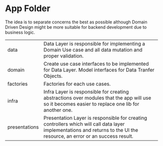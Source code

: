 # App Folder

The idea is to separate concerns the best as possible although Domain Driven Design might be more suitable for backend development due to business logic.


|   |   |
|---|---|
| data  | Data Layer is responsible for implementing a Domain Use case and all data mutation and proper validation. |
| domain  | Create use case interfaces to be implemented for Data Layer. Model interfaces for Data Tranfer Objects. |
| factories  | Factories for each use cases.   |
| infra  | Infra Layer is responsible for creating abstractions over modules that the app will use so it becomes easier to replace one lib for another one.  |
| presentations  | Presentation Layer is responsible for creating controllers which will call data layer implementations and returns to the UI the resource, an error or an success result. |
